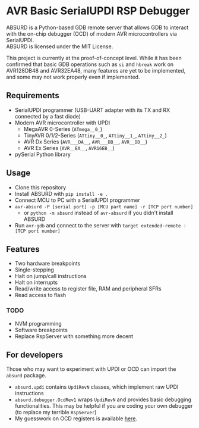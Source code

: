 # AVR Basic SerialUPDI RSP Debugger
ABSURD is a Python-based GDB remote server that allows GDB to interact with the on-chip debugger (OCD) of modern AVR microcontrollers via SerialUPDI.  
ABSURD is licensed under the MIT License.

This project is currently at the proof-of-concept level. While it has been confirmed that basic GDB operations such as `si` and `hbreak` work on AVR128DB48 and AVR32EA48, many features are yet to be implemented, and some may not work properly even if implemented.

## Requirements
- SerialUPDI programmer (USB-UART adapter with its TX and RX connected by a fast diode)
- Modern AVR microcontroller with UPDI
  - MegaAVR 0-Series (`ATmega__0_`)
  - TinyAVR 0/1/2-Series (`ATtiny__0_`, `ATtiny__1_`, `ATtiny__2_`)
  - AVR Dx Series (`AVR___DA__`, `AVR___DB__`, `AVR__DD__`)
  - AVR Ex Series (`AVR__EA__`, `AVR16EB__`)
- pySerial Python library

## Usage
- Clone this repository
- Install ABSURD with `pip install -e .`
- Connect MCU to PC with a SerialUPDI programmer
- `avr-absurd -P [serial port] -p [MCU part name] -r [TCP port number]`
  - or `python -m absurd` instead of `avr-absurd` if you didn't install ABSURD
- Run `avr-gdb` and connect to the server with `target extended-remote :[TCP port number]`

## Features
- Two hardware breakpoints
- Single-stepping
- Halt on jump/call instructions
- Halt on interrupts
- Read/write access to register file, RAM and peripheral SFRs
- Read access to flash

### TODO
- NVM programming
- Software breakpoints
- Replace RspServer with something more decent

## For developers
Those who may want to experiment with UPDI or OCD can import the `absurd` package.
- `absurd.updi` contains `UpdiRevN` classes, which implement raw UPDI instructions
- `absurd.debugger.OcdRev1` wraps `UpdiRevN` and provides basic debugging functionalities. This may be helpful if you are coding your own debugger (to replace my terrible `RspServer`)
- My guesswork on OCD registers is available [here](./guesswork.md).
